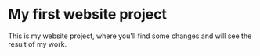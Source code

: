 # My first website project
This is my website project, where you'll find some changes and will see the result of my work.
